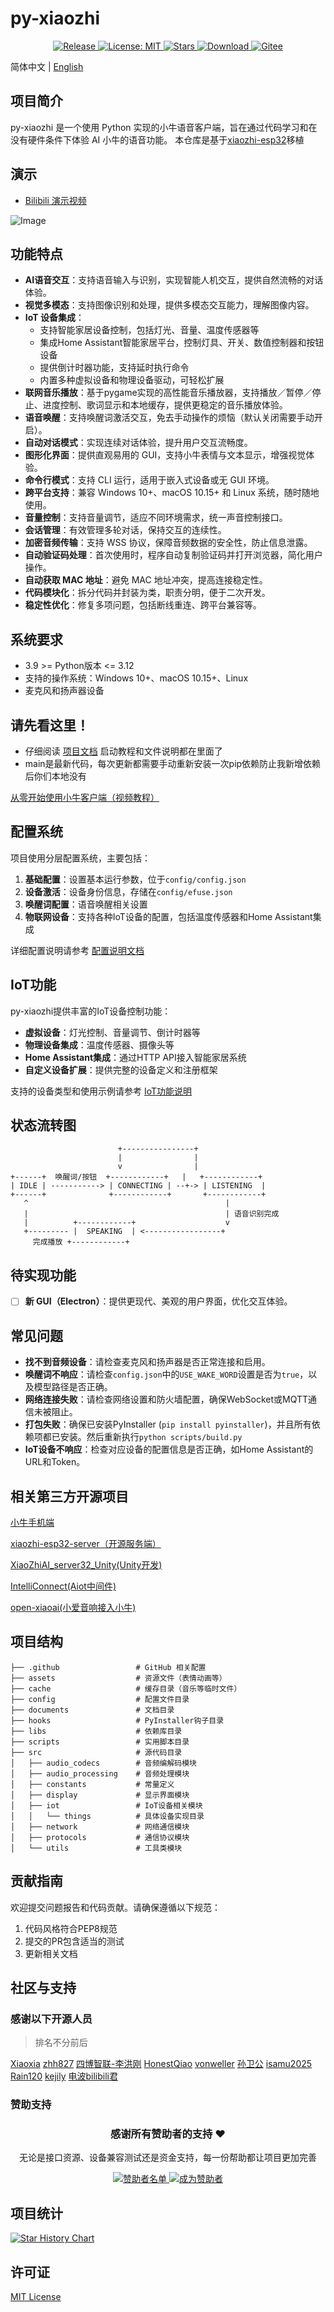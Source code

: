 # py-xiaozhi
<p align="center">
  <a href="https://github.com/huangjunsen0406/py-xiaozhi/releases/latest">
    <img src="https://img.shields.io/github/v/release/huangjunsen0406/py-xiaozhi?style=flat-square&logo=github&color=blue" alt="Release"/>
  </a>
  <a href="https://opensource.org/licenses/MIT">
    <img src="https://img.shields.io/badge/License-MIT-green.svg?style=flat-square" alt="License: MIT"/>
  </a>
  <a href="https://github.com/huangjunsen0406/py-xiaozhi/stargazers">
    <img src="https://img.shields.io/github/stars/huangjunsen0406/py-xiaozhi?style=flat-square&logo=github" alt="Stars"/>
  </a>
  <a href="https://github.com/huangjunsen0406/py-xiaozhi/releases/latest">
    <img src="https://img.shields.io/github/downloads/huangjunsen0406/py-xiaozhi/total?style=flat-square&logo=github&color=52c41a1&maxAge=86400" alt="Download"/>
  </a>
  <a href="https://gitee.com/huang-jun-sen/py-xiaozhi">
    <img src="https://img.shields.io/badge/Gitee-FF5722?style=flat-square&logo=gitee" alt="Gitee"/>
  </a>
</p>



简体中文 | [English](README.en.md)

## 项目简介
py-xiaozhi 是一个使用 Python 实现的小牛语音客户端，旨在通过代码学习和在没有硬件条件下体验 AI 小牛的语音功能。
本仓库是基于[xiaozhi-esp32](https://github.com/78/xiaozhi-esp32)移植

## 演示
- [Bilibili 演示视频](https://www.bilibili.com/video/BV1HmPjeSED2/#reply255921347937)

![Image](./documents/docs/guide/images/系统界面.png)

## 功能特点
- **AI语音交互**：支持语音输入与识别，实现智能人机交互，提供自然流畅的对话体验。
- **视觉多模态**：支持图像识别和处理，提供多模态交互能力，理解图像内容。
- **IoT 设备集成**：
  - 支持智能家居设备控制，包括灯光、音量、温度传感器等
  - 集成Home Assistant智能家居平台，控制灯具、开关、数值控制器和按钮设备
  - 提供倒计时器功能，支持延时执行命令
  - 内置多种虚拟设备和物理设备驱动，可轻松扩展
- **联网音乐播放**：基于pygame实现的高性能音乐播放器，支持播放／暂停／停止、进度控制、歌词显示和本地缓存，提供更稳定的音乐播放体验。
- **语音唤醒**：支持唤醒词激活交互，免去手动操作的烦恼（默认关闭需要手动开启）。
- **自动对话模式**：实现连续对话体验，提升用户交互流畅度。
- **图形化界面**：提供直观易用的 GUI，支持小牛表情与文本显示，增强视觉体验。
- **命令行模式**：支持 CLI 运行，适用于嵌入式设备或无 GUI 环境。
- **跨平台支持**：兼容 Windows 10+、macOS 10.15+ 和 Linux 系统，随时随地使用。
- **音量控制**：支持音量调节，适应不同环境需求，统一声音控制接口。
- **会话管理**：有效管理多轮对话，保持交互的连续性。
- **加密音频传输**：支持 WSS 协议，保障音频数据的安全性，防止信息泄露。
- **自动验证码处理**：首次使用时，程序自动复制验证码并打开浏览器，简化用户操作。
- **自动获取 MAC 地址**：避免 MAC 地址冲突，提高连接稳定性。
- **代码模块化**：拆分代码并封装为类，职责分明，便于二次开发。
- **稳定性优化**：修复多项问题，包括断线重连、跨平台兼容等。

## 系统要求
- 3.9 >= Python版本 <= 3.12
- 支持的操作系统：Windows 10+、macOS 10.15+、Linux
- 麦克风和扬声器设备

## 请先看这里！
- 仔细阅读 [项目文档](https://huangjunsen0406.github.io/py-xiaozhi/) 启动教程和文件说明都在里面了
- main是最新代码，每次更新都需要手动重新安装一次pip依赖防止我新增依赖后你们本地没有

[从零开始使用小牛客户端（视频教程）](https://www.bilibili.com/video/BV1dWQhYEEmq/?vd_source=2065ec11f7577e7107a55bbdc3d12fce)

## 配置系统
项目使用分层配置系统，主要包括：

1. **基础配置**：设置基本运行参数，位于`config/config.json`
2. **设备激活**：设备身份信息，存储在`config/efuse.json`
3. **唤醒词配置**：语音唤醒相关设置
4. **物联网设备**：支持各种IoT设备的配置，包括温度传感器和Home Assistant集成

详细配置说明请参考 [配置说明文档](./documents/docs/guide/02_配置说明.md)

## IoT功能
py-xiaozhi提供丰富的IoT设备控制功能：

- **虚拟设备**：灯光控制、音量调节、倒计时器等
- **物理设备集成**：温度传感器、摄像头等
- **Home Assistant集成**：通过HTTP API接入智能家居系统
- **自定义设备扩展**：提供完整的设备定义和注册框架

支持的设备类型和使用示例请参考 [IoT功能说明](./documents/docs/guide/05_IoT功能说明.md)

## 状态流转图

```
                        +----------------+
                        |                |
                        v                |
+------+  唤醒词/按钮  +------------+   |   +------------+
| IDLE | -----------> | CONNECTING | --+-> | LISTENING  |
+------+              +------------+       +------------+
   ^                                            |
   |                                            | 语音识别完成
   |          +------------+                    v
   +--------- |  SPEAKING  | <-----------------+
     完成播放 +------------+
```

## 待实现功能
- [ ] **新 GUI（Electron）**：提供更现代、美观的用户界面，优化交互体验。

## 常见问题
- **找不到音频设备**：请检查麦克风和扬声器是否正常连接和启用。
- **唤醒词不响应**：请检查`config.json`中的`USE_WAKE_WORD`设置是否为`true`，以及模型路径是否正确。
- **网络连接失败**：请检查网络设置和防火墙配置，确保WebSocket或MQTT通信未被阻止。
- **打包失败**：确保已安装PyInstaller (`pip install pyinstaller`)，并且所有依赖项都已安装。然后重新执行`python scripts/build.py`
- **IoT设备不响应**：检查对应设备的配置信息是否正确，如Home Assistant的URL和Token。

## 相关第三方开源项目
[小牛手机端](https://github.com/TOM88812/xiaozhi-android-client)

[xiaozhi-esp32-server（开源服务端）](https://github.com/xinnan-tech/xiaozhi-esp32-server)

[XiaoZhiAI_server32_Unity(Unity开发)](https://gitee.com/vw112266/XiaoZhiAI_server32_Unity)

[IntelliConnect(Aiot中间件)](https://github.com/ruanrongman/IntelliConnect)

[open-xiaoai(小爱音响接入小牛)](https://github.com/idootop/open-xiaoai.git)

## 项目结构

```
├── .github                 # GitHub 相关配置
├── assets                  # 资源文件（表情动画等）
├── cache                   # 缓存目录（音乐等临时文件）
├── config                  # 配置文件目录
├── documents               # 文档目录
├── hooks                   # PyInstaller钩子目录
├── libs                    # 依赖库目录
├── scripts                 # 实用脚本目录
├── src                     # 源代码目录
│   ├── audio_codecs        # 音频编解码模块
│   ├── audio_processing    # 音频处理模块
│   ├── constants           # 常量定义
│   ├── display             # 显示界面模块
│   ├── iot                 # IoT设备相关模块
│   │   └── things          # 具体设备实现目录
│   ├── network             # 网络通信模块
│   ├── protocols           # 通信协议模块
│   └── utils               # 工具类模块
```

## 贡献指南
欢迎提交问题报告和代码贡献。请确保遵循以下规范：

1. 代码风格符合PEP8规范
2. 提交的PR包含适当的测试
3. 更新相关文档

## 社区与支持

### 感谢以下开源人员
> 排名不分前后

[Xiaoxia](https://github.com/78)
[zhh827](https://github.com/zhh827)
[四博智联-李洪刚](https://github.com/SmartArduino)
[HonestQiao](https://github.com/HonestQiao)
[vonweller](https://github.com/vonweller)
[孙卫公](https://space.bilibili.com/416954647)
[isamu2025](https://github.com/isamu2025)
[Rain120](https://github.com/Rain120)
[kejily](https://github.com/kejily)
[电波bilibili君](https://space.bilibili.com/119751)

### 赞助支持

<div align="center">
  <h3>感谢所有赞助者的支持 ❤️</h3>
  <p>无论是接口资源、设备兼容测试还是资金支持，每一份帮助都让项目更加完善</p>
  
  <a href="https://huangjunsen0406.github.io/py-xiaozhi/sponsors/" target="_blank">
    <img src="https://img.shields.io/badge/查看-赞助者名单-brightgreen?style=for-the-badge&logo=github" alt="赞助者名单">
  </a>
  <a href="https://huangjunsen0406.github.io/py-xiaozhi/sponsors/" target="_blank">
    <img src="https://img.shields.io/badge/成为-项目赞助者-orange?style=for-the-badge&logo=heart" alt="成为赞助者">
  </a>
</div>

## 项目统计
[![Star History Chart](https://api.star-history.com/svg?repos=huangjunsen0406/py-xiaozhi&type=Date)](https://www.star-history.com/#huangjunsen0406/py-xiaozhi&Date)

## 许可证
[MIT License](LICENSE)
